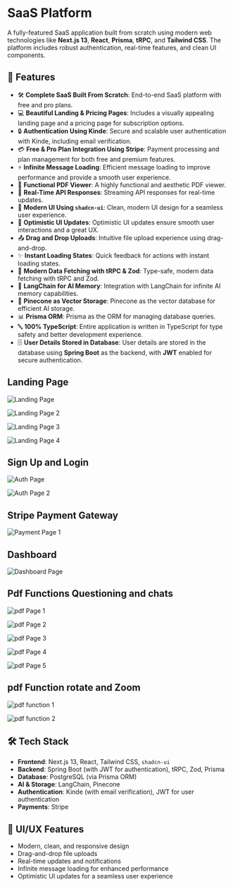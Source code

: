 # SaaS Platform

A fully-featured SaaS application built from scratch using modern web technologies like **Next.js 13**, **React**, **Prisma**, **tRPC**, and **Tailwind CSS**. The platform includes robust authentication, real-time features, and clean UI components.

## 🚀 Features

- 🛠️ **Complete SaaS Built From Scratch**: End-to-end SaaS platform with free and pro plans.
- 💻 **Beautiful Landing & Pricing Pages**: Includes a visually appealing landing page and a pricing page for subscription options.
- 🔒 **Authentication Using Kinde**: Secure and scalable user authentication with Kinde, including email verification.
- 💳 **Free & Pro Plan Integration Using Stripe**: Payment processing and plan management for both free and premium features.
- ⚡ **Infinite Message Loading**: Efficient message loading to improve performance and provide a smooth user experience.
- 📄 **Functional PDF Viewer**: A highly functional and aesthetic PDF viewer.
- 🔄 **Real-Time API Responses**: Streaming API responses for real-time updates.
- 🎨 **Modern UI Using `shadcn-ui`**: Clean, modern UI design for a seamless user experience.
- 🚀 **Optimistic UI Updates**: Optimistic UI updates ensure smooth user interactions and a great UX.
- 📤 **Drag and Drop Uploads**: Intuitive file upload experience using drag-and-drop.
- ✨ **Instant Loading States**: Quick feedback for actions with instant loading states.
- 🔧 **Modern Data Fetching with tRPC & Zod**: Type-safe, modern data fetching with tRPC and Zod.
- 🧠 **LangChain for AI Memory**: Integration with LangChain for infinite AI memory capabilities.
- 🌲 **Pinecone as Vector Storage**: Pinecone as the vector database for efficient AI storage.
- 📊 **Prisma ORM**: Prisma as the ORM for managing database queries.
- 🔤 **100% TypeScript**: Entire application is written in TypeScript for type safety and better development experience.
- 🗄️ **User Details Stored in Database**: User details are stored in the database using **Spring Boot** as the backend, with **JWT** enabled for secure authentication.

## Landing Page
![Landing Page](https://github.com/Surya-V-28/SaaS-PDF/blob/main/readmeImages/LandingPage.png)

![Landing Page 2](https://github.com/Surya-V-28/SaaS-PDF/blob/main/readmeImages/landiingPage2.png)

![Landing Page 3](https://github.com/Surya-V-28/SaaS-PDF/blob/main/readmeImages/lannd3.png)

![Landing Page 4](https://github.com/Surya-V-28/SaaS-PDF/blob/main/readmeImages/landing4.png)

## Sign Up and Login
![Auth Page ](https://github.com/Surya-V-28/SaaS-PDF/blob/main/readmeImages/authKindle.png)

![Auth Page 2](https://github.com/Surya-V-28/SaaS-PDF/blob/main/readmeImages/verifications.png)


## Stripe Payment Gateway

![Payment Page 1](https://github.com/Surya-V-28/SaaS-PDF/blob/main/readmeImages/pricing.png)


## Dashboard 
![Dashboard Page ](https://github.com/Surya-V-28/SaaS-PDF/blob/main/readmeImages/dashboard.png)

## Pdf Functions Questioning and chats
![pdf Page 1 ](https://github.com/Surya-V-28/SaaS-PDF/blob/main/readmeImages/pdfuploading.png)

![pdf Page 2 ](https://github.com/Surya-V-28/SaaS-PDF/blob/main/readmeImages/pdfcahtings.png)

![pdf Page 3 ](https://github.com/Surya-V-28/SaaS-PDF/blob/main/readmeImages/pdfcahtings.png)

![pdf Page 4](https://github.com/Surya-V-28/SaaS-PDF/blob/main/readmeImages/Q1.png)

![pdf Page 5 ](https://github.com/Surya-V-28/SaaS-PDF/blob/main/readmeImages/Q2.png)


## pdf Function rotate and Zoom

![pdf function 1 ](https://github.com/Surya-V-28/SaaS-PDF/blob/main/readmeImages/fullviewofPDF.png)

![pdf function 2 ](https://github.com/Surya-V-28/SaaS-PDF/blob/main/readmeImages/pdfwithrotateandzoom.png)




























## 🛠️ Tech Stack

- **Frontend**: Next.js 13, React, Tailwind CSS, `shadcn-ui`
- **Backend**: Spring Boot (with JWT for authentication), tRPC, Zod, Prisma
- **Database**: PostgreSQL (via Prisma ORM)
- **AI & Storage**: LangChain, Pinecone
- **Authentication**: Kinde (with email verification), JWT for user authentication
- **Payments**: Stripe

## 🎨 UI/UX Features

- Modern, clean, and responsive design
- Drag-and-drop file uploads
- Real-time updates and notifications
- Infinite message loading for enhanced performance
- Optimistic UI updates for a seamless user experience

